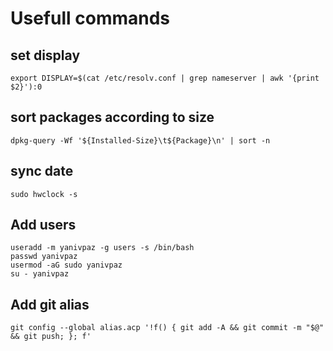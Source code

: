 # Usefull commands 
## set display 
```
export DISPLAY=$(cat /etc/resolv.conf | grep nameserver | awk '{print $2}'):0
```

## sort packages according to size
```
dpkg-query -Wf '${Installed-Size}\t${Package}\n' | sort -n
```
## sync date
```
sudo hwclock -s 
```

## Add users
```
useradd -m yanivpaz -g users -s /bin/bash 
passwd yanivpaz
usermod -aG sudo yanivpaz
su - yanivpaz
```


## Add git alias 
```
git config --global alias.acp '!f() { git add -A && git commit -m "$@" && git push; }; f'
```
